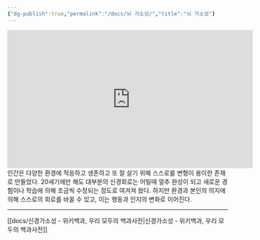 ```yaml
---
{"dg-publish":true,"permalink":"/docs/뇌 가소성/","title":"뇌 가소성"}
---
```


<iframe width="560" height="315" src="https://www.youtube.com/embed/h8rhb8eOFiA" title="YouTube video player" frameborder="0" allow="accelerometer; autoplay; clipboard-write; encrypted-media; gyroscope; picture-in-picture; web-share" allowfullscreen></iframe>
인간은 다양한 환경에 적응하고 생존하고 또 잘 살기 위해 스스로를 변형이 용이한 존재로 만들었다. 20세기에만 해도 대부분의 신경회로는 어릴때 얼추 완성이 되고 새로운 경험이나 학습에 의해 조금씩 수정되는 정도로 여겨져 왔다. 하지만 환경과 본인의 의지에 의해 스스로의 회로를 바꿀 수 있고, 이는 행동과 인지의 변화로 이어진다.

___
[[docs/신경가소성 - 위키백과, 우리 모두의 백과사전\|신경가소성 - 위키백과, 우리 모두의 백과사전]]
